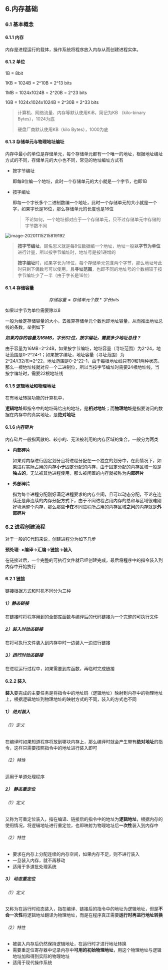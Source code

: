 ## 6.内存基础

### 6.1 基本概念

#### 6.1.1 内存

内存是进程运行的载体，操作系统将程序放入内存从而创建进程实体。

#### 6.1.2 单位

1B = 8bit

1KB = 1024B = 2^10B = 2^13 bits

1MB = 1024x1024B = 2^20B = 2^23 bits

1GB = 1024x1024x1024B = 2^30B = 2^33 bits

> 计算机、网络流量、内存等默认使用KiB，简记为KB （kilo-binary Bytes），1024为底
>
> 硬盘厂商默认使用KB（kilo Bytes），1000为底

#### 6.1.3 存储单元与物理地址编址

内存中最小的单位是存储单元，每个存储单元都有一个唯一的地址，根据地址编址方式的不同，存储单元的大小也不同，常见的地址编址方式有

- 按字节编址

  即每8位编一个地址，此时一个存储单元的大小就是一个字节，也即1B

- 按字编址

  即每一个字长多个二进制数编一个地址，此时一个存储单元的大小就是一个字，如果字长是16位，那么存储单元的长度也是16位
  
  > 不论如何，一个地址都对应于一个存储单元，只不过存储单元中存储的字节数不同

![image-20201115215819192](https://cdn.jsdelivr.net/gh/linkins1/MyNoteBooks/resources/imgs/os/image-20201115215819192123.png)

> **按字节编址**，顾名思义就是每8位数据编一个地址，地址一般**以字节为单位**进行计量，所以按字节编址时，地址号是按1递增的
>
> **按字编址**时，如果字长为16位，每个存储单元包含两个字节，那么地址号此时只剩下偶数号可以使用，且**寻址范围**，也即不同的地址号的个数相较于按字节编址少了一半（由于字长是16位）

#### 6.1.4 存储容量

$$
存储容量=存储单元个数*字长 bits
$$

如果以字节为单位需要除以8

一般为给定存储容量的大小，去推算存储单元个数也即地址容量，从而推出地址总线的条数，举例如下

***如果内存的容量为16MB，字长32位，按字编址，需要多少地址总线？***

由于容量为16MB=2^24B，如果按字节编址，地址容量（寻址范围）为2^24，地址范围是0-2^24-1；如果按字编址，地址容量（寻址范围）为2^24/(32/8)=2^22，地址范围是0-2^22-1，由于每根地址线只有0和1两种状态，那么一根地址线就对应一个二进制位，所以当按字节编址时需要24根地址线，当按字编址时，需要22根地址线

#### 6.1.5 逻辑地址和物理地址

在有地址转换功能的计算机中，

**逻辑地址**即指令中的地址码给出的地址，是**相对地址**；而**物理地址**是指要访问的数据在内存中的真实地址，是**绝对地址**

#### 6.1.6 内存碎片

内存碎片一般指离散的、较小的、无法被利用的内存区域的集合，一般分为两类

- **内部碎片**

  如果对内存进行固定划分且将进程分配在一个独立的划分中，在此情况下，如果进程实际占用的内存**小于**固定分配的内存，由于固定分配的内存区域一般是**独占的**，无法被其他进程使用，那么被闲置的内存就被称为**内部碎片**

- **外部碎片**

  指为每个进程分配刚好满足进程要求的内存空间，且可以动态分配，不论在连续还是非连续的内存分配方式下，由于不同进程占用内存的总和与区域很难刚好填满整个内存，那么那些**卡在**不同进程所占用的内存区域**之间**的内存就是**外部碎片**

### 6.2 进程创建流程

对于一般的C代码来说，创建进程分为如下几步

**预处理- >编译->汇编->链接->装入**

在链接过后，一个完整的可执行文件就已经创建完成，最后将程序中的指令装入到内存中开始执行

#### 6.2.1 链接

链接根据方式和时机不同分为三种

##### 1）静态链接

在链接时将程序用到的全部库函数与编译后的代码链接为一个完整的可执行文件

##### 2）装入时动态链接

在将可执行文件装入到内存中时一边装入一边进行链接

##### 3）运行时动态链接

在进程运行过程中，如果需要到库函数，再临时完成链接

#### 6.2.2 装入

**装入**要完成的主要任务是将指令中的地址码（逻辑地址）映射到内存中的物理地址上，根据逻辑地址到物理地址的映射方式的不同，装入的方式也不同

##### 1） 绝对装入

###### （1）定义

在编译时如果知道程序将放到哪块内存上，那么编译时就会产生带有**绝对地址**的指令，这样只需要按照指令中的地址进行装入即可

###### （2）特性

适用于单道处理程序

##### 2） 静态重定位

###### （1）定义

又称为可重定位装入，指在编译、链接后的指令中的地址为**逻辑地址**，根据内存的使用情况，将逻辑地址进行重定位，也即映射为物理地址后**一次性**装入到内存中

###### （2）特性

- 要求在内存上分配连续的内存空间，如果内存不足，则不进行装入
- 一旦装入内存，就不再移动
- 适用于多道批处理系统

##### 3） 动态重定位

###### （1）定义

又称为在运行时动态装入，指在编译、链接后的指令中的地址为逻辑地址，但是**不会一次性**将逻辑地址翻译为物理地址，而是在程序真正需要**运行时再进行地址转换**

###### （2）特性

- 被装入内存后仍然保持逻辑地址，在运行时才进行地址转换
- 需要重定位寄存器中记录内存中**可用的初始物理地址**，用这个物理地址与逻辑地址加和得到实际的物理地址
- 适用于现代操作系统

